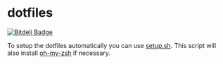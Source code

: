 dotfiles
========

[![Bitdeli Badge](https://d2weczhvl823v0.cloudfront.net/juliangrosshauser/dotfiles/trend.png)](https://bitdeli.com/free "Bitdeli Badge")

To setup the dotfiles automatically you can use [setup.sh](https://github.com/juliangrosshauser/dotfiles/blob/master/setup.sh "Setup Script"). This script will also
install [oh-my-zsh](http://ohmyz.sh "oh-my-zsh") if necessary.
